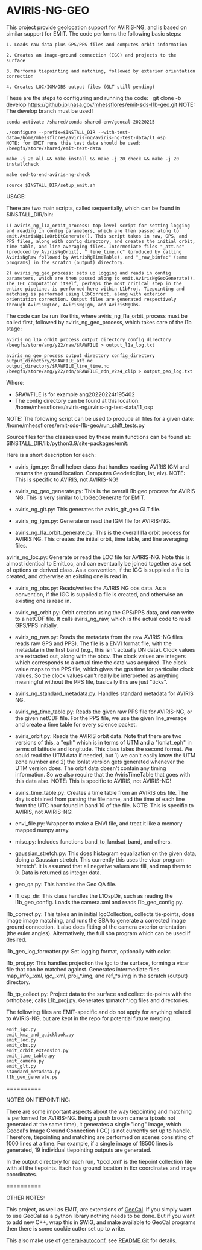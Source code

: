 # AVIRIS-NG-GEO

This project provide geolocation support for AVIRIS-NG, and is based on similar support for EMIT. The code performs the following basic steps:

	1. Loads raw data plus GPS/PPS files and computes orbit information

	2. Creates an image-ground connection (IGC) and projects to the surface

	3. Performs tiepointing and matching, followed by exterior orientation correction

	4. Creates LOC/IGM/OBS output files (GLT still pending)

These are the steps to configuring and running the code:
 
	git clone -b develop https://github.jpl.nasa.gov/mhessflores/emit-sds-l1b-geo.git 
	NOTE: The develop branch must be used!

	conda activate /shared/conda-shared-env/geocal-20220215

	./configure --prefix=$INSTALL_DIR --with-test-data=/home/mhessflores/aviris-ng/aviris-ng-test-data/l1_osp 
	NOTE: for EMIT runs this test data should be used: /beegfs/store/shared/emit-test-data 

	make -j 20 all && make install && make -j 20 check && make -j 20 installcheck

	make end-to-end-aviris-ng-check

	source $INSTALL_DIR/setup_emit.sh

USAGE:

There are two main scripts, called sequentially, which can be found in $INSTALL_DIR/bin:

	1) aviris_ng_l1a_orbit_process: top-level script for setting logging and reading in config parameters, which are then passed along to emit.AvirisNgL1aOrbitGenerate(). This script takes in raw, GPS, and PPS files, along with config directory, and creates the initial orbit, time table, and line averaging files. Intermediate files "_att.nc" (produced by AvirisNgOrbit), "_line_time.nc" (produced by calling AvirisNgRaw followed by AvirisNgTimeTable), and "_raw_binfac" (same programs) in the scratch (output) directory.

	2) aviris_ng_geo_process: sets up logging and reads in config parameters, which are then passed along to emit.AvirisNgGeoGenerate(). The IGC computation itself, perhaps the most critical step in the entire pipeline, is performed here within L1bProj. Tiepointing and matching is performed using L1bCorrect, along with exterior orientation correction. Output files are generated respectively through AvirisNgLoc, AvirisNgIgm, and AvirisNgObs. 

The code can be run like this, where aviris_ng_l1a_orbit_process must be called first, followed by aviris_ng_geo_process, which takes care of the l1b stage:

	aviris_ng_l1a_orbit_process output_directory config_directory /beegfs/store/ang/y22/raw/$RAWFILE > output_l1a_log.txt

	aviris_ng_geo_process output_directory config_directory output_directory/$RAWFILE_att.nc output_directory/$RAWFILE_line_time.nc /beegfs/store/ang/y22/rdn/$RAWFILE_rdn_v2z4_clip > output_geo_log.txt

Where:

 - $RAWFILE is for example ang20220224t195402
 - The config directory can be found at this location:
	/home/mhessflores/aviris-ng/aviris-ng-test-data/l1_osp

NOTE: The following script can be used to produce all files for a given date:
	/home/mhessflores/emit-sds-l1b-geo/run_shift_tests.py

Source files for the classes used by these main functions can be found at:
	$INSTALL_DIR/lib/python3.9/site-packages/emit:

Here is a short description for each:

 - aviris_igm.py: Small helper class that handles reading AVIRIS IGM and returns the ground location. Computes Geodetic(lon, lat, elv).
NOTE: This is specific to AVIRIS, not AVIRIS-NG!

 - aviris_ng_geo_generate.py: This is the overall l1b geo process for AVIRIS NG. This is very similar to L1bGeoGenerate for EMIT. 

 - aviris_ng_glt.py: This generates the aviris_glt_geo GLT file.               

 - aviris_ng_igm.py: Generate or read the IGM file for AVIRIS-NG.              

 - aviris_ng_l1a_orbit_generate.py: This is the overall l1a orbit process for AVIRIS NG. This creates the initial orbit, time table, and line averaging files.

aviris_ng_loc.py: Generate or read the LOC file for AVIRIS-NG. Note this is almost identical to EmitLoc, and can eventually be joined together as a set of options or derived class. As a convention, if the IGC is supplied a file is created, and otherwise an existing one is read in.           

 - aviris_ng_obs.py: Reads/writes the AVIRIS NG obs data. As a convention, if the IGC is supplied a file is created, and otherwise an existing one is read in.           

 - aviris_ng_orbit.py: Orbit creation using the GPS/PPS data, and can write to a netCDF file. It calls aviris_ng_raw, which is the actual code to read GPS/PPS initially.     

 - aviris_ng_raw.py: Reads the metadata from the raw AVIRIS-NG files reads raw GPS and PPS). The file is a ENVI format file, with the metadata in the first band (e.g., this isn't actually DN data). Clock values are extracted out, along with the obcv. The clock values are integers which corresponds to a actual time the data was acquired. The clock value maps to the PPS file, which gives the gps time for particular clock values. So the clock values can't really be interpreted as anything meaningful without the PPS file, basically this are just "ticks".      

 - aviris_ng_standard_metadata.py: Handles standard metadata for AVIRIS NG.

 - aviris_ng_time_table.py: Reads the given raw PPS file for AVIRIS-NG, or the given netCDF file. For the PPS file, we use the given line_average and create a time table for every science packet.

 - aviris_orbit.py: Reads the AVIRIS orbit data. Note that there are two versions of this, a "eph" which is in terms of UTM and a "lonlat_eph" in terms of latitude and longitude. This class takes the second format. We could read the UTM data if needed, but 1) we can't easily know the UTM zone number and 2) the lonlat version gets generated whenever the UTM version does. The orbit data doesn't contain any timing information. So we also require that the AvirisTimeTable that goes with this data also.
NOTE: This is specific to AVIRIS, not AVIRIS-NG!

 - aviris_time_table.py: Creates a time table from an AVIRIS obs file. The day is obtained from parsing the file name, and the time of each line from the UTC hour found in band 10 of the file. 
NOTE: This is specific to AVIRIS, not AVIRIS-NG!

 - envi_file.py: Wrapper to make a ENVI file, and treat it like a memory mapped numpy array.

 - misc.py: Includes functions band_to_landsat_band, and others.

 - gaussian_stretch.py: This does histogram equalization on the given data, doing a Gaussian stretch. This currently this uses the vicar program 'stretch'. It is assumed that all negative values are fill, and map them to 0. Data is returned as integer data.

 - geo_qa.py: This handles the Geo QA file.

 - l1_osp_dir: This class handles the L1OspDir, such as reading the l1b_geo_config. Loads the camera.xml and reads l1b_geo_config.py.

l1b_correct.py: This takes an in initial IgcCollection, collects tie-points, does image image matching, and runs the SBA to generate a corrected image ground connection. It also does fitting of the camera exterior orientation (the euler angles). Alternatively, the full sba program which can be used if desired.

l1b_geo_log_formatter.py: Set logging format, optionally with color.

l1b_proj.py: This handles projection the Igc to the surface, forming a vicar file that can be matched against. Generates intermediate files map_info_*.xml, igc_*.xml, proj_*.img, and ref_*s.img in the scratch (output) directory.

l1b_tp_collect.py: Project data to the surface and collect tie-points with the orthobase; calls L1b_proj.py. Generates tpmatch*.log files and directories. 

The following files are EMIT-specific and do not apply for anything related to AVIRIS-NG, but are kept in the repo for potential future merging:

	emit_igc.py	
	emit_kmz_and_quicklook.py
	emit_loc.py
	emit_obs.py
	emit_orbit_extension.py
	emit_time_table.py
	emit_camera.py                   
	emit_glt.py                      
	standard_metadata.py
	l1b_geo_generate.py

==========

NOTES ON TIEPOINTING:

There are some important aspects about the way tiepointing and matching is performed for AVIRIS-NG. Being a push broom camera (pixels not generated at the same time), it generates a single "long" image, which Geocal's Image Ground Connection (IGC) is not currently set up to handle. Therefore, tiepointing and matching are performed on scenes consisting of 1000 lines at a time. For example, if a single image of 18500 lines is generated, 19 individual tiepointing outputs are generated. 

In the output directory for each run, 'tpcol.xml' is the tiepoint collection file with all the tiepoints. Each has ground location in Ecr coordinates and image coordinates.

==========

OTHER NOTES:

This project, as well as EMIT, are extensions of [GeoCal](https://github.jpl.nasa.gov/Cartography/geocal). If you simply want to use GeoCal as a python library nothing needs to be done. But if you
want to add new C++, wrap this in SWIG, and make available to GeoCal programs then there is some cookie cutter set up to write.

This also make use of [general-autoconf](https://github.jpl.nasa.gov/Cartography/general-autoconf), see [README Git](README.git) for details.


